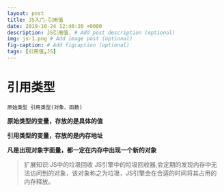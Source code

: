 ```yaml
---
layout: post
title: JS入门-引用值
date: 2019-10-24 12:40:20 +0000
description: JS引用值. # Add post description (optional)
img: js-1.png # Add image post (optional)
fig-caption: # Add figcaption (optional)
tags: [引用值,JS]
---
```

# 引用类型

    原始类型 引用类型(对象、函数)

**原始类型的变量，存放的是具体的值**

**引用类型的变量，存放的是内存地址**

**凡是出现对象字面量，都一定在内存中出现一个新的对象**

> 扩展知识:JS中的垃圾回收
> JS引擎中的垃圾回收器,会定期的发现内存中无法访问到的对象，该对象称之为垃圾，JS引擎会在合适的时间将其占用的内存释放。

